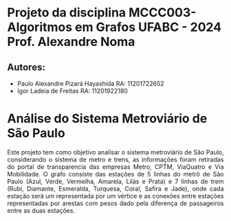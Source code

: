# Projeto da disciplina MCCC003-Algoritmos em Grafos UFABC - 2024 Prof. Alexandre Noma
## Autores: 
- Paulo Alexandre Pizará Hayashida RA: 11201722652
- Igor Ladeia de Freitas RA: 11201922180

 # **Análise do Sistema Metroviário de São Paulo**

<div style="text-align: justify;">
 Este projeto tem como objetivo analisar o sistema metroviário de São Paulo, considerando o sistema de metro e trens, as informações foram retiradas do portal de transparencia das empresas Metro, CPTM, ViaQuatro e Via Mobilidade. O grafo consiste das estações de 5 linhas do metrô de São Paulo (Azul, Verde, Vermelha, Amarela, Lilás e Prata) e 7 linhas de trem (Rubi, Diamante, Esmeralda, Turquesa, Coral, Safira e Jade), onde cada estação será um representada por um vértice e as conexões entre estações representadas por arestas com pesos dado pela diferença de passageiros entre as duas estações.
 <div>